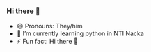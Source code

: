 ### Hi there 👋

- 😄 Pronouns: They/him
- 🌱 I’m currently learning python in NTI Nacka
- ⚡ Fun fact: Hi there 👋

<!--
**wille1233/wille1233** is a ✨ _special_ ✨ repository because its `README.md` (this file) appears on your GitHub profile.

Here are some ideas to get you started:

- 🔭 I’m currently working on ...
- 🌱 I’m currently learning ...
- 👯 I’m looking to collaborate on ...
- 🤔 I’m looking for help with ...
- 💬 Ask me about ...
- 📫 How to reach me: ...
- 😄 Pronouns: ...
- ⚡ Fun fact: ...
-->
